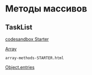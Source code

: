 # Методы массивов

## TaskList

[codesandbox Starter](https://codesandbox.io/s/bitter-wave-vtwyz)

[Array](https://developer.mozilla.org/en-US/docs/Web/JavaScript/Reference/Global_Objects/Array)

`array-methods-STARTER.html`

[Object.entries](https://developer.mozilla.org/en-US/docs/Web/JavaScript/Reference/Global_Objects/Object/entries)
